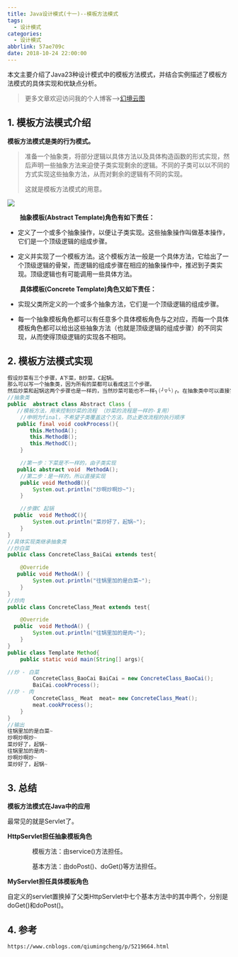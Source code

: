 ```yaml
---
title: Java设计模式(十一)--模板方法模式
tags:
  - 设计模式
categories:
  - 设计模式
abbrlink: 57ae709c
date: 2018-10-24 22:00:00
---
```


本文主要介绍了Java23种设计模式中的模板方法模式，并结合实例描述了模板方法模式的具体实现和优缺点分析。

<!--more-->

> 更多文章欢迎访问我的个人博客-->[幻境云图](https://www.lixueduan.com/)

## 1. 模板方法模式介绍

**模板方法模式是类的行为模式。**

>  准备一个抽象类，将部分逻辑以具体方法以及具体构造函数的形式实现，然后声明一些抽象方法来迫使子类实现剩余的逻辑。不同的子类可以以不同的方式实现这些抽象方法，从而对剩余的逻辑有不同的实现。
>
>  这就是模板方法模式的用意。

![](https://github.com/illusorycloud/illusorycloud.github.io/raw/hexo/myImages/design_pattern/eleven-template.png)

　　**抽象模板(Abstract Template)角色有如下责任：**

* 定义了一个或多个抽象操作，以便让子类实现。这些抽象操作叫做基本操作，它们是一个顶级逻辑的组成步骤。

* 定义并实现了一个模板方法。这个模板方法一般是一个具体方法，它给出了一个顶级逻辑的骨架，而逻辑的组成步骤在相应的抽象操作中，推迟到子类实现。顶级逻辑也有可能调用一些具体方法。

　　**具体模板(Concrete Template)角色又如下责任：**

* 实现父类所定义的一个或多个抽象方法，它们是一个顶级逻辑的组成步骤。

* 每一个抽象模板角色都可以有任意多个具体模板角色与之对应，而每一个具体模板角色都可以给出这些抽象方法（也就是顶级逻辑的组成步骤）的不同实现，从而使得顶级逻辑的实现各不相同。

## 2. 模板方法模式实现

```java
假设炒菜有三个步骤，A下菜，B炒菜，C起锅。
那么可以写一个抽象类，因为所有的菜都可以看成这三个步骤。
然后炒菜和起锅这两个步骤也是一样的，当然炒菜可能也不一样╮(╯▽╰)╭。在抽象类中可以直接实现，然后下菜这个步骤应为是不同的菜所以不同。写成抽象类，等子类去实现。
//抽象类
public  abstract class Abstract Class {  
   //模板方法，用来控制炒菜的流程 （炒菜的流程是一样的-复用）
    //申明为final，不希望子类覆盖这个方法，防止更改流程的执行顺序
   public final void cookProcess(){
       this.MethodA();
       this.MethodB();
       this.MethodC();
    }

    //第一步：下菜是不一样的，由子类实现
   public abstract void  MethodA();
    //第二步：是一样的，所以直接实现
    public void MethodB(){
        System.out.println("炒啊炒啊炒~");
    }

    //步骤C 起锅
  public  void MethodC(){
        System.out.println("菜炒好了，起锅~");
    }
}
//具体实现类继承抽象类
//炒白菜
public class ConcreteClass_BaiCai extends test{

    @Override
   public void MethodA() {
        System.out.println("往锅里加的是白菜~");
    }
}
//炒肉
public class ConcreteClass_Meat extends test{

    @Override
  public  void MethodA() {
        System.out.println("往锅里加的是肉~");
    }
}
public class Template Method{
    public static void main(String[] args){

//炒 - 白菜
        ConcreteClass_BaoCai BaiCai = new ConcreteClass_BaoCai();
        BaiCai.cookProcess();
//炒 - 肉
        ConcreteClass_ Meat  meat= new ConcreteClass_Meat();
        meat.cookProcess();
    }
}
//输出
往锅里加的是白菜~
炒啊炒啊炒~
菜炒好了，起锅~
往锅里加的是肉~
炒啊炒啊炒~
菜炒好了，起锅~
```

## 3. 总结

**模板方法模式在Java中的应用**

最常见的就是Servlet了。

**HttpServlet担任抽象模板角色**

　　　　模板方法：由service()方法担任。

　　　　基本方法：由doPost()、doGet()等方法担任。

**MyServlet担任具体模板角色**

自定义的servlet置换掉了父类HttpServlet中七个基本方法中的其中两个，分别是doGet()和doPost()。

## 4. 参考

`https://www.cnblogs.com/qiumingcheng/p/5219664.html`